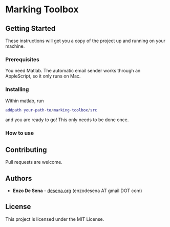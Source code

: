 # Marking Toolbox



## Getting Started

These instructions will get you a copy of the project up and running on your  machine.

### Prerequisites

You need Matlab. The automatic email sender works through an AppleScript, so it only runs on Mac. 


### Installing

Within matlab, run 
```matlab
addpath your-path-to/marking-toolbox/src
```
and you are ready to go! This only needs to be done once. 


### How to use


## Contributing

Pull requests are welcome.

## Authors

* **Enzo De Sena** - [desena.org](https://www.desena.org) (enzodesena AT gmail DOT com)


## License

This project is licensed under the MIT License.

